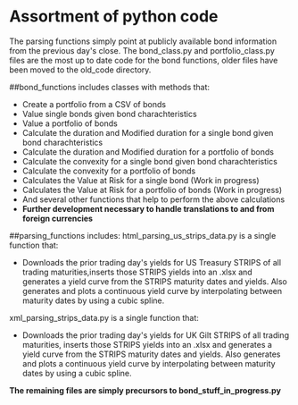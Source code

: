 # Assortment of python code
The parsing functions simply point at publicly available 
bond information from the previous day's close.
The bond_class.py and portfolio_class.py files are the 
most up to date code for the bond functions, 
older files have been moved to the old_code directory.

##bond_functions includes classes with methods that:
* Create a portfolio from a CSV of bonds
* Value single bonds given bond charachteristics
* Value a portfolio of bonds
* Calculate the duration and Modified duration for a single bond given bond charachteristics
* Calculate the duration and Modified duration for a portfolio  of bonds
* Calculate the convexity for a single bond given bond charachteristics
* Calculate the convexity for a portfolio of bonds
* Calculates the Value at Risk for a single bond (Work in progress)
* Calculates the Value at Risk for a portfolio of bonds (Work in progress)
* And several other functions that help to perform the above calculations
* **Further development necessary to handle translations to and from foreign currencies**

##parsing_functions includes:
html_parsing_us_strips_data.py is a single function that:
* Downloads the prior trading day's yields for US Treasury STRIPS of all trading maturities,inserts those STRIPS yields into an .xlsx and generates a yield curve from the STRIPS maturity dates and yields. Also generates and plots a continuous yield curve by interpolating between maturity dates by using a cubic spline.

xml_parsing_strips_data.py is a single function that:
* Downloads the prior trading day's yields for UK Gilt STRIPS of all trading maturities, inserts those STRIPS yields into an .xlsx and generates a yield curve from the STRIPS maturity dates and yields. Also generates and plots a continuous yield curve by interpolating between maturity dates by using a cubic spline.

**The remaining files are simply precursors to bond_stuff_in_progress.py**